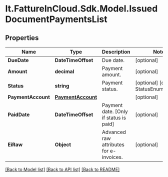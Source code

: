 # It.FattureInCloud.Sdk.Model.IssuedDocumentPaymentsList

## Properties

Name | Type | Description | Notes
------------ | ------------- | ------------- | -------------
**DueDate** | **DateTimeOffset** | Due date. | [optional] 
**Amount** | **decimal** | Payment amount. | [optional] 
**Status** | **string** | Payment status. | [optional] [default to StatusEnum.NotPaid]
**PaymentAccount** | [**PaymentAccount**](PaymentAccount.md) |  | [optional] 
**PaidDate** | **DateTimeOffset** | Payment date. [Only if status is paid] | [optional] 
**EiRaw** | **Object** | Advanced raw attributes for e-invoices. | [optional] 

[[Back to Model list]](../README.md#documentation-for-models) [[Back to API list]](../README.md#documentation-for-api-endpoints) [[Back to README]](../README.md)


